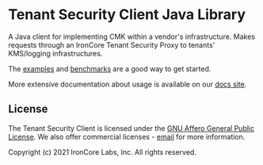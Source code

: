 # Tenant Security Client Java Library

A Java client for implementing CMK within a vendor's infrastructure. Makes requests through an
IronCore Tenant Security Proxy to tenants' KMS/logging infrastructures.

The [examples](examples/README.md) and [benchmarks](benchmarks/README.md) are a good way to get started.

More extensive documentation about usage is available on our [docs site](https://ironcorelabs.com/docs/customer-managed-keys/tenant-security-client/overview).

## License

The Tenant Security Client is licensed under the [GNU Affero General Public License](https://github.com/IronCoreLabs/ironoxide/blob/main/LICENSE). We also offer commercial licenses - [email](mailto:info@ironcorelabs.com) for more information.

Copyright (c) 2021 IronCore Labs, Inc. All rights reserved.
